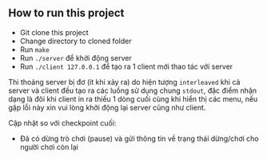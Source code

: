 ## How to run this project
- Git clone this project
- Change directory to cloned folder
- Run `make`
- Run `./server` để khởi động server
- Run `./client 127.0.0.1` để tạo ra 1 client mới thao tác với server

Thi thoảng server bị đơ (ít khi xảy ra) do hiện tượng `interleaved` khi cả server và client đều tạo ra các luồng sử dụng chung `stdout`, đặc điểm nhận dạng là đôi khi client in ra thiếu 1 dòng cuối cùng khi hiển thị các menu, nếu gặp lỗi này xin vui lòng khởi động lại server cũng như client.

Cập nhật so với checkpoint cuối:
- Đã có dừng trò chơi (pause) và gửi thông tin về trạng thái dừng/chơi cho người chơi còn lại
